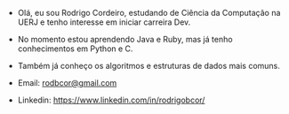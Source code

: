 - Olá, eu sou Rodrigo Cordeiro, estudando de Ciência da Computação na UERJ e tenho interesse em iniciar carreira Dev.

- No momento estou aprendendo Java e Ruby, mas já tenho conhecimentos em Python e C.
- Também já conheço os algoritmos e estruturas de dados mais comuns.

- Email: rodbcor@gmail.com
- Linkedin: https://www.linkedin.com/in/rodrigobcor/
